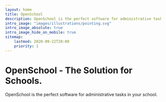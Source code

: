 ```yaml
---
layout: home
title: OpenSchool
description: OpenSchool is the perfect software for administrative tasks in your school.
intro_image: "images/illustrations/pointing.svg"
intro_image_absolute: true
intro_image_hide_on_mobile: true
sitemap:
    lastmod: 2020-09-22T20:00
    priority: 1
---
```


# OpenSchool - The Solution for Schools.
OpenSchool is the perfect software for administrative tasks in your school.
